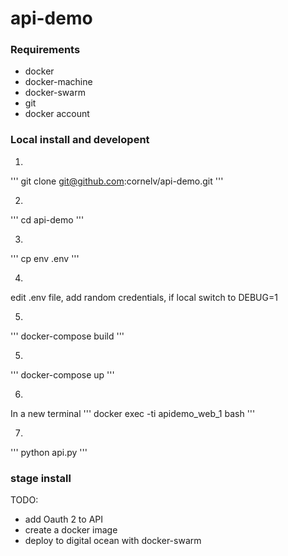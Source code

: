 # api-demo

### Requirements

* docker
* docker-machine
* docker-swarm
* git
* docker account


### Local install and developent


1.
'''
    git clone git@github.com:cornelv/api-demo.git
'''

2. 

'''
    cd api-demo
'''

3.
'''
    cp env .env
'''

4. 

edit .env file, add random credentials, if local switch to DEBUG=1

5.

'''
    docker-compose build
'''

5.

'''
    docker-compose up
'''

6. 

In a new terminal
'''
    docker exec -ti apidemo_web_1 bash
'''

7.
'''
    python api.py
'''

### stage install 

TODO:
- add Oauth 2 to API 
- create a docker image
- deploy to digital ocean with docker-swarm